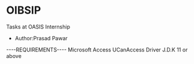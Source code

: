 # OIBSIP
Tasks at OASIS Internship

- Author:Prasad Pawar

----REQUIREMENTS----
Microsoft Access
UCanAccess Driver
J.D.K 11 or above
